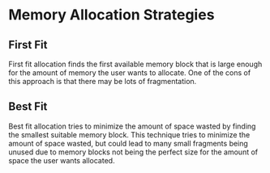 # Memory Allocation Strategies

## First Fit
First fit allocation finds the first available memory block that is large enough for the amount of memory the user wants to allocate. One of the cons of this approach is that there may be lots of fragmentation.

## Best Fit
Best fit allocation tries to minimize the amount of space wasted by finding the smallest suitable memory block. This technique tries to minimize the amount of space wasted, but could lead to many small fragments being unused due to memory blocks not being the perfect size for the amount of space the user wants allocated.
